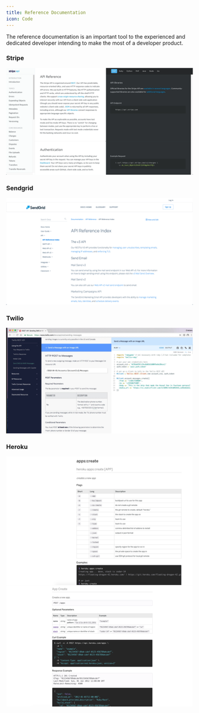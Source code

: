 ```yaml
---
title: Reference Documentation
icon: Code
---
```


The reference documentation is an important tool to the experienced
and dedicated developer intending to make the most of a developer product.

### Stripe

![Stripe](../images/dx/stripe/stripe-40.png)

### Sendgrid

![Sendgrid](../images/dx/sendgrid/sendgrid-21.png)

### Twilio

![Twilio](../images/dx/twilio/twilio-28.png)

### Heroku

![Heroku](../images/dx/heroku/heroku-27.png)
![Heroku](../images/dx/heroku/heroku-28.png)
